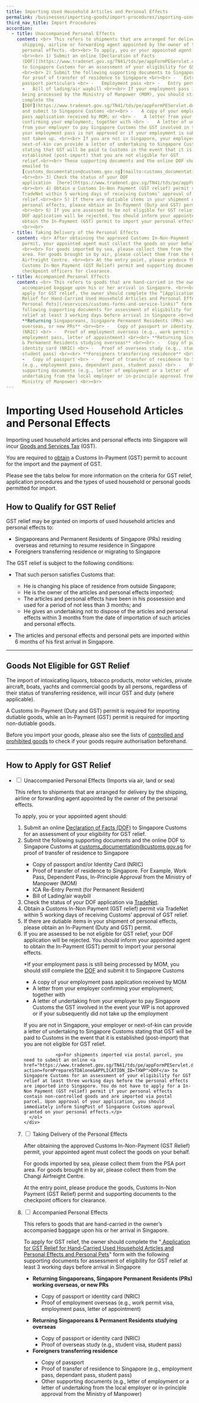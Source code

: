 ```yaml
---
title: Importing Used Household Articles and Personal Effects
permalink: /businesses/importing-goods/import-procedures/importing-used-household-articles-and-personal-effects/
third_nav_title: Import Procedures
accordion:
  - title: Unaccompanied Personal Effects
    content: <br> This refers to shipments that are arranged for delivery by the
      shipping, airline or forwarding agent appointed by the owner of the
      personal effects. <br><br> To apply, you or your appointed agent should
      <br><br> 1) Submit an online [Declaration of Facts
      (DOF)](https://www.tradenet.gov.sg/TN41/tds/pe/appFormPEServlet.do?action=formPrepareSTDAlone&APPLICATION_ID=TXWP){:target="_blank"}
      to Singapore Customs for an assessment of your eligibility for GST relief.
      <br><br> 2) Submit the following supporting documents to Singapore Customs
      for proof of transfer of residence to Singapore <br><br> -   Extract of
      passport particulars <br> -   Employment pass <br> -   Entry permit <br>
      -   Bill of lading/air waybill <br><br> If your employment pass is still
      being processed by the Ministry of Manpower (MOM), you should still
      complete the
      [DOF](https://www.tradenet.gov.sg/TN41/tds/pe/appFormPEServlet.do?action=formPrepareSTDAlone&APPLICATION_ID=TXWP){:target="_blank"}
      and submit to Singapore Customs <br><br> -   A copy of your employment
      pass application received by MOM; or <br> -   A letter from your employer
      confirming your employment; together with <br> -   A letter of undertaking
      from your employer to pay Singapore Customs the GST involved in the event
      your employment pass is not approved or if your employment is subsequently
      not taken up. <br><br> If you are not in Singapore, your employer or
      next-of-kin can provide a letter of undertaking to Singapore Customs
      stating that GST will be paid to Customs in the event that it is
      established (post-import) that you are not eligible for GST
      relief.<br><br> These supporting documents and the online DOF should be
      emailed to
      [customs_documentation@customs.gov.sg](mailto:customs_documentation@customs.gov.sg).
      <br><br> 3) Check the status of your DOF
      application  [here](https://www.tradenet.gov.sg/TN41/tds/pe/appFormPEServlet.do?action=enquire&APPLICATION_ID=TXWP){:target="_blank"}.
      <br><br> 4) Obtain a Customs In-Non Payment (GST relief) permit via
      TradeNet within 5 working days of receiving Customs’ approval of GST
      relief.<br><br> 5) If there are dutiable items in your shipment of
      personal effects, please obtain an In-Payment (Duty and GST) permit.
      <br><br> 6) If you are assessed to be not eligible for GST relief, your
      DOF application will be rejected. You should inform your appointed agen to
      obtain the In-Payment (GST) permit to import your personal effects.
      <br><br>
  - title: Taking Delivery of the Personal Effects
    content: <br> After obtaining the approved Customs In-Non-Payment (GST Relief)
      permit, your appointed agent must collect the goods on your behalf.
      <br><br> For goods imported by sea, please collect them from the PSA port
      area. For goods brought in by air, please collect them from the Changi
      Airfreight Centre. <br><br> At the entry point, please produce the goods,
      Customs In-Non Payment (GST Relief) permit and supporting documents to the
      checkpoint officers for clearance.
  - title: Accompanied Personal Effects
    content: <br> This refers to goods that are hand-carried in the owner’s
      accompanied baggage upon his or her arrival in Singapore. <br><br> To
      apply for GST relief, the owner should complete the “[Application for GST
      Relief for Hand-Carried Used Household Articles and Personal Effects and
      Personal Pets](/eservices/customs-forms-and-service-links)” form with the
      following supporting documents for assessment of eligibility for GST
      relief at least 3 working days before arrival in Singapore <br><br>
      **Returning Singaporeans, Singapore Permanent Residents (PRs) working
      overseas, or new PRs** <br><br> -   Copy of passport or identity card
      (NRIC) <br> -   Proof of employment overseas (e.g., work permit visa,
      employment pass, letter of appointment) <br><br> **Returning Singaporeans
      & Permanent Residents studying overseas** <br><br> -   Copy of passport or
      identity card (NRIC) <br> -   Proof of overseas study (e.g., student visa,
      student pass) <br><br> **Foreigners transferring residence** <br><br>
      -   Copy of passport <br> -   Proof of transfer of residence to Singapore
      (e.g., employment pass, dependant pass, student pass) <br> -   Other
      supporting documents (e.g., letter of employment or a letter of
      undertaking from the local employer or in-principle approval from the
      Ministry of Manpower) <br><br>
---
```

# Importing Used Household Articles and Personal Effects

Importing used household articles and personal effects into Singapore will incur  [Goods and Services Tax](/businesses/valuation-duties-taxes-fees/goods-and-services-tax-gst) (GST).

You are required to  [obtain](/businesses/importing-goods/import-procedures/) a Customs In-Payment (GST) permit to account for the import and the payment of GST.

Please see the tabs below for more information on the criteria for GST relief, application procedures and the types of used household or personal goods permitted for import.

## How to Qualify for GST Relief
GST relief may be granted on imports of used household articles and personal effects to:

-   Singaporeans and Permanent Residents of Singapore (PRs) residing overseas and returning to resume residence in Singapore
-   Foreigners transferring residence or migrating to Singapore

The GST relief is subject to the following conditions:

-   That such person satisfies Customs that:
    
    -   He is changing his place of residence from outside Singapore;
    -   He is the owner of the articles and personal effects imported;
    -   The articles and personal effects have been in his possession and used for a period of not less than 3 months; and
    -   He gives an undertaking not to dispose of the articles and personal effects within 3 months from the date of importation of such articles and personal effects.

-   The articles and personal effects and personal pets are imported within 6 months of his first arrival in Singapore.

***

## Goods Not Eligible for GST Relief
The import of intoxicating liquors, tobacco products, motor vehicles, private aircraft, boats, yachts and commercial goods by all persons, regardless of their status of transferring residence, will incur GST and duty (where applicable).

A Customs In-Payment (Duty and GST) permit is required for importing dutiable goods, while an In-Payment (GST) permit is required for importing non-dutiable goods.

Before you import your goods, please also see the lists of [controlled and prohibited goods](/businesses/importing-goods/controlled-and-prohibited-goods-for-import) to check if your goods require authorisation beforehand.

***

## How to Apply for GST Relief

<ul class="jekyllcodex_accordion">
<li>
    <input type="checkbox" id="accordion4">
    <label for="accordion4">Unaccompanied Personal Effects (Imports via air, land or sea)</label>
    <div>
			 <p>This refers to shipments that are arranged for delivery by the shipping, airline or forwarding agent appointed by the owner of the personal effects.</p>
			 <p>To apply, you or your appointed agent should:</p>
      <ol>
        <li>Submit an online <a href="https://www.tradenet.gov.sg/TN41/tds/pe/appFormPEServlet.do?action=formPrepareSTDAlone&APPLICATION_ID=TXWP">Declaration of Facts (DOF)</a> to Singapore Customs for an assessment of your eligibility for GST relief.</li>
        <li>Submit the following supporting documents and the online DOF to Singapore Customs at <a href="customs_documentation@customs.gov.sg">customs_documentation@customs.gov.sg</a> for proof of transfer of residence to Singapore
    <div>
      <ul>
        <li>Copy of passport and/or Identity Card (NRIC)</li>
        <li>Proof of transfer of residence to Singapore. For Example, Work Pass, Dependent Pass, In-Principle Approval from the Ministry of Manpower (MOM)</li>
        <li>ICA Re-Entry Permit (for Permanent Resident)</li>
        <li> Bill of Lading/air waybill</li>
      </ul>
    </div>
  </li>
				        <li> Check the status of your DOF application via <a href="https://www.tradenet.gov.sg/TN41/tds/pe/appFormPEServlet.do?action=enquire&APPLICATION_ID=TXWP">TradeNet</a>.</li>
				<li> Obtain a Customs In-Non Payment (GST relief) permit via TradeNet within 5 working days of receiving Customs’ approval of GST relief.</li>
				<li>If there are dutiable items in your shipment of personal effects, please obtain an In-Payment (Duty and GST) permit.</li>
				<li>If you are assessed to be not eligible for GST relief, your DOF application will be rejected. You should inform your appointed agent to obtain the In-Payment (GST) permit to import your personal effects.</li>
<p>
*If your employment pass is still being processed by MOM, you should still complete the <a href="https://www.tradenet.gov.sg/TN41/tds/pe/appFormPEServlet.do?action=formPrepareSTDAlone&APPLICATION_ID=TXWP">DOF</a> and submit it to Singapore Customs</p>
    <div>
      <ul>
        <li>A copy of your employment pass application received by MOM</li>
        <li>A letter from your employer confirming your employment; together with</li>
        <li> A letter of undertaking from your employer to pay Singapore Customs the GST involved in the event your WP is not approved or if your subsequently did not take up the employment
</li>
      </ul>
    </div>
<p>If you are not in Singapore, your employer or next-of-kin can provide a letter of undertaking to Singapore Customs stating that GST will be paid to Customs in the event that it is established (post-import) that you are not eligible for GST relief.</p>


    
				<p>For shipments imported via postal parcel, you need to submit an online <a href="https://www.tradenet.gov.sg/TN41/tds/pe/appFormPEServlet.do?action=formPrepareSTDAlone&APPLICATION_ID=TXWP">DOF</a> to Singapore Customs for an assessment of your eligibility for GST relief at least three working days before the personal effects are imported into Singapore. You do not have to apply for a In-Non Payment (GST relief) permit if your personal effects contain non-controlled goods and are imported via postal parcel. Upon approval of your application, you should immediately inform SingPost of Singapore Customs approval granted on your personal effects.</p>
      </ol>
    </div>
  </li>
	  <li>
    <input type="checkbox" id="accordion6">
    <label for="accordion6">
Taking Delivery of the Personal Effects</label>
    <div>
      <p>After obtaining the approved Customs In-Non-Payment (GST Relief) permit, your appointed agent must collect the goods on your behalf.</p>
      <p>For goods imported by sea, please collect them from the PSA port area. For goods brought in by air, please collect them from the Changi Airfreight Centre.</p>
      <p>At the entry point, please produce the goods, Customs In-Non Payment (GST Relief) permit and supporting documents to the checkpoint officers for clearance.</p>
    </div>
  </li>
	  <li>
    <input type="checkbox" id="accordion5">
    <label for="accordion5">Accompanied Personal Effects</label>
    <div>
			<p>This refers to goods that are hand-carried in the owner’s accompanied baggage upon his or her arrival in Singapore.

To apply for GST relief, the owner should complete the "<a href="https://www.customs.gov.sg/eservices/customs-forms-and-service-links">
				Application for GST Relief for Hand-Carried Used Household Articles and Personal Effects and Personal Pets</a>" form with the following supporting documents for assessment of eligibility for GST relief at least 3 working days before arrival in Singapore</p>
      <ul>
				<li><b>Returning Singaporeans, Singapore Permanent Residents (PRs) working overseas, or new PRs</b></li>
    <div>
      <ul>
        <li>Copy of passport or identity card (NRIC)</li>
        <li>Proof of employment overseas (e.g., work permit visa, employment pass, letter of appointment)</li>
      </ul>
    </div>
<li><b>Returning Singaporeans & Permanent Residents studying overseas</b></li>
    <div>
      <ul>
				<li>Copy of passport or identity card (NRIC)</li>
        <li>Proof of overseas study (e.g., student visa, student pass)</li>
      </ul>
    </div>				
<li><b>Foreigners transferring residence</b></li>
   <div>
      <ul>
        <li>Copy of passport</li>
        <li>Proof of transfer of residence to Singapore (e.g., employment pass, dependant pass, student pass)</li>
				<li>Other supporting documents (e.g., letter of employment or a letter of undertaking from the local employer or in-principle approval from the Ministry of Manpower)</li>
      </ul>
    </div>
	</ul>
    </div>
  </li>